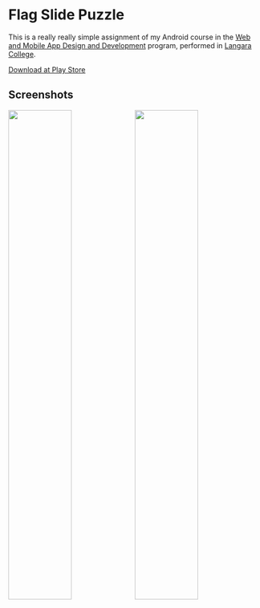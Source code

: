 # Flag Slide Puzzle

This is a really really simple assignment of my Android course in the [Web and Mobile App Design and Development](http://langara.ca/programs-and-courses/programs/web-and-mobile-app/index.html) program, performed in [Langara College](http://langara.bc.ca).

[Download at Play Store](https://play.google.com/store/apps/details?id=net.leonardofaria.flagslidepuzzle)

## Screenshots

<img src="https://raw.github.com/leonardofaria/flag-slide-puzzle-android/master/screenshot1.png" width="50%"><img src="https://raw.github.com/leonardofaria/flag-slide-puzzle-android/master/screenshot2.png" width="50%">